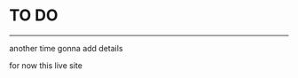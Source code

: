 # TO DO

<hr>


another time gonna add details 

for now this <a herf='https://project-21-microsoft-todo.netlify.app'>live site</a>

